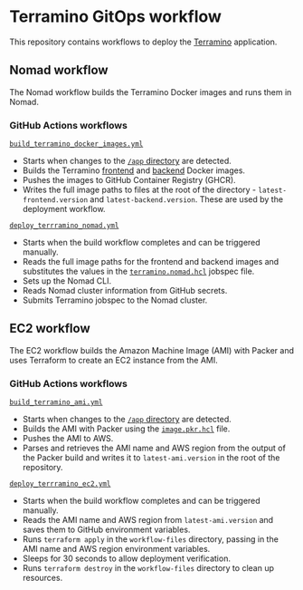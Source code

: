 # Terramino GitOps workflow

This repository contains workflows to deploy the [Terramino](https://github.com/hashicorp-education/terramino-go) application.

## Nomad workflow

The Nomad workflow builds the Terramino Docker images and runs them in Nomad.

### GitHub Actions workflows

[`build_terramino_docker_images.yml`](.github/workflows/build_terramino_docker_images.yml)

- Starts when changes to the [`/app` directory](/app) are detected.
- Builds the Terramino [frontend](app/Dockerfile.frontend) and [backend](app/Dockerfile.backend) Docker images.
- Pushes the images to GitHub Container Registry (GHCR).
- Writes the full image paths to files at the root of the directory - `latest-frontend.version` and `latest-backend.version`. These are used by the deployment workflow.

[`deploy_terrramino_nomad.yml`](.github/workflows/deploy_terramino_nomad.yml)

- Starts when the build workflow completes and can be triggered manually.
- Reads the full image paths for the frontend and backend images and substitutes the values in the [`terramino.nomad.hcl`](/workflow-files/terramino.nomad.hcl) jobspec file.
- Sets up the Nomad CLI.
- Reads Nomad cluster information from GitHub secrets.
- Submits Terramino jobspec to the Nomad cluster.

## EC2 workflow

The EC2 workflow builds the Amazon Machine Image (AMI) with Packer and uses Terraform to create an EC2 instance from the AMI.

### GitHub Actions workflows

[`build_terramino_ami.yml`](.github/workflows/build_terramino_ami.yml)

- Starts when changes to the [`/app` directory](/app) are detected.
- Builds the AMI with Packer using the [`image.pkr.hcl`](workflow-files/image.pkr.hcl) file.
- Pushes the AMI to AWS.
- Parses and retrieves the AMI name and AWS region from the output of the Packer build and writes it to `latest-ami.version` in the root of the repository.

[`deploy_terrramino_ec2.yml`](.github/workflows/deploy_terramino_ec2.yml)

- Starts when the build workflow completes and can be triggered manually.
- Reads the AMI name and AWS region from `latest-ami.version` and saves them to GitHub environment variables.
- Runs `terraform apply` in the `workflow-files` directory, passing in the AMI name and AWS region environment variables.
- Sleeps for 30 seconds to allow deployment verification.
- Runs `terraform destroy` in the `workflow-files` directory to clean up resources.